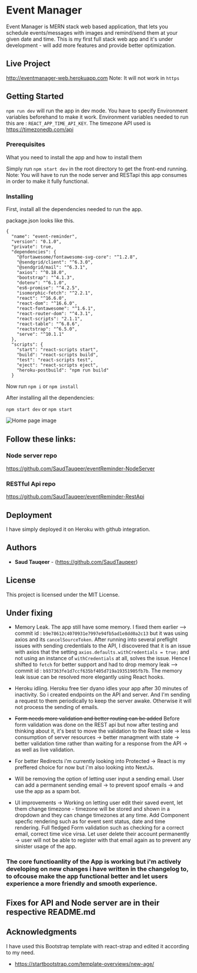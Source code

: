 # Event Manager

Event Manager is MERN stack web based application, that lets you schedule events/messages with images and remind/send them at your given date and time.
This is my first full stack web app and it's under development - will add more features and provide better optimization.

## Live Project
http://eventmanager-web.herokuapp.com
Note: It will not work in `https`

## Getting Started

`npm run dev` will run the app in dev mode. You have to specify Environment variables beforehand to make it work.
Environment variables needed to run this are : `REACT_APP_TIME_API_KEY`.
The timezone API used is https://timezonedb.com/api
### Prerequisites

What you need to install the app and how to install them

Simply run `npm start dev` in the root directory to get the front-end running.
Note: You will have to run the node server and RESTapi this app consumes in order to make it fully functional.


### Installing

First, install all the dependencies needed to run the app.

package.json looks like this.

```
{
  "name": "event-reminder",
  "version": "0.1.0",
  "private": true,
  "dependencies": {
    "@fortawesome/fontawesome-svg-core": "^1.2.8",
    "@sendgrid/client": "^6.3.0",
    "@sendgrid/mail": "^6.3.1",
    "axios": "^0.18.0",
    "bootstrap": "^4.1.3",
    "dotenv": "^6.1.0",
    "es6-promise": "^4.2.5",
    "isomorphic-fetch": "^2.2.1",
    "react": "^16.6.0",
    "react-dom": "^16.6.0",
    "react-fontawesome": "^1.6.1",
    "react-router-dom": "^4.3.1",
    "react-scripts": "2.1.1",
    "react-table": "^6.8.6",
    "reactstrap": "^6.5.0",
    "serve": "^10.1.1"
  },
  "scripts": {
    "start": "react-scripts start",
    "build": "react-scripts build",
    "test": "react-scripts test",
    "eject": "react-scripts eject",
    "heroku-postbuild": "npm run build"
  }
```
Now run `npm i` or `npm install`

After installing all the dependencies:

`npm start dev` or `npm start`

![Home page image ](https://raw.githubusercontent.com/SaudTauqeer/eventReminder-React/master/Screenshot%20(7).png "Title")

## Follow these links:

### Node server repo
https://github.com/SaudTauqeer/eventReminder-NodeServer

### RESTful Api repo
https://github.com/SaudTauqeer/eventReminder-RestApi



## Deployment

I have simply deployed it on Heroku with github integration.


## Authors

* **Saud Tauqeer**  - (https://github.com/SaudTauqeer)


## License

This project is licensed under the MIT License.

## Under fixing
* Memory Leak.
The app still have some memory. I fixed them earlier  --> commit id : `b9e78612c4070931e7997e94fb5ad1e8dd0a2c13` but it was using axios and its `cancelSourceToken`.
After running into several preflight issues with sending credentials to the API, I discovered that it is an issue with axios that the setting `axios.defaults.withCredentials = true;` and not using an instance of `withCredentials` at all, solves the issue.
Hence I shifted to `fetch` for better support and had to drop memory leak --> commit id : `b937363fe1d7ccf635bf405d719a19351905fb7b`.
The memory leak issue can be resolved more elegantly using React hooks.

* Heroku idling.
Heroku free tier dyano idles your app after 30 minutes of inactivity. So i created endpoints on the API and server.
And I'm sending a request to them periodically to keep the server awake. Otherwise it will not process the sending of emails.

* ~~Form needs more validation and better routing can be added~~ Before form validation was done on the REST api but now after testing and thinking about it, it's best to move the validation to the React side -> less consumption of server resources -> better managment with state -> better validation time rather than waiting for a response from the API -> as well as live validation.

* For better Redirects i'm currently looking into Protected -> React is my preffered choice for now but i'm also looking into NextJs.

* Will be removing the option of letting user input a sending email. User can add a permanent sending email -> to prevent spoof emails -> and use the app as a spam bot. 

* UI improvements ->  Working on letting user edit their saved event, let them change timezone - timezone will be stored and shown in a dropdown and they can change timezones at any time. Add Component specfic rendering such as for event sent status, date and time rendering.  Full fledged Form validation such as checking for a correct email, correct time vice virsa. Let user delete their account permanently -> user will not be able to register with that email again as to prevent any sinister usage of the app.

### The core functioanlity of the App is working but i'm actively developing on new changes i have written in the changelog to, to ofcouse make the app functional better and let users experience a more friendly and smooth experience.

## Fixes for API and Node server are in their respective README.md

## Acknowledgments
I have used this Bootstrap template with react-strap and edited it according to my need.
* https://startbootstrap.com/template-overviews/new-age/

